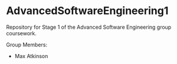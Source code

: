 # AdvancedSoftwareEngineering1
Repository for Stage 1 of the Advanced Software Engineering group coursework.

Group Members:
- Max Atkinson
